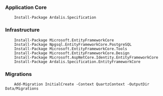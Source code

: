 ### Application Core
```
	Install-Package Ardalis.Specification
```

### Infrastructure
```
	Install-Package Microsoft.EntityFrameworkCore
	Install-Package Npgsql.EntityFrameworkCore.PostgreSQL
	Install-Package Microsoft.EntityFrameworkCore.Tools
	Install-Package Microsoft.EntityFrameworkCore.Design
	Install-Package Microsoft.AspNetCore.Identity.EntityFrameworkCore
	Install-Package Ardalis.Specification.EntityFrameworkCore
```


### Migrations

```
	Add-Migration InitialCreate -Context QuartzContext -OutputDir Data/Migrations
```


